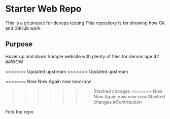 # Starter Web Repo


This is a git project for devops testing
This repository is for showing how Git and GitHub work

## Purpose
Hover up and down
Sample website with plenty of files for demos
age 42
##WOW

<<<<<<< Updated upstream
<<<<<<< Updated upstream

=======
Now Now
Again now now now
>>>>>>> Stashed changes
=======
Now Now
Again now now now
>>>>>>> Stashed changes
#Contribution

Fork the repo
